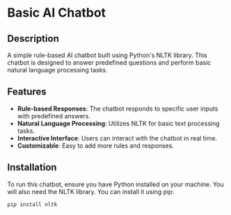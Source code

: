 # Basic AI Chatbot

## Description
A simple rule-based AI chatbot built using Python's NLTK library. This chatbot is designed to answer predefined questions and perform basic natural language processing tasks.

## Features
- **Rule-based Responses**: The chatbot responds to specific user inputs with predefined answers.
- **Natural Language Processing**: Utilizes NLTK for basic text processing tasks.
- **Interactive Interface**: Users can interact with the chatbot in real time.
- **Customizable**: Easy to add more rules and responses.

## Installation

To run this chatbot, ensure you have Python installed on your machine. You will also need the NLTK library. You can install it using pip:

```bash
pip install nltk
